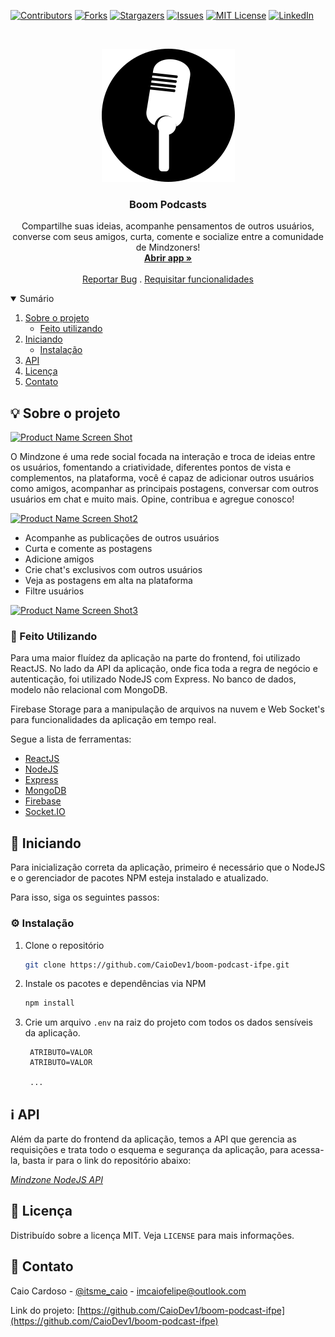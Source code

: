 [![Contributors][contributors-shield]][contributors-url]
[![Forks][forks-shield]][forks-url]
[![Stargazers][stars-shield]][stars-url]
[![Issues][issues-shield]][issues-url]
[![MIT License][license-shield]][license-url]
[![LinkedIn][linkedin-shield]][linkedin-url]


<!-- PROJECT LOGO -->
<br />
<p align="center">
  <a href="https://github.com/CaioDev1/boom-podcast-ifpe">
    <img src="src/main/resources/static/boom_podcast_icon.png" alt="Logo">
  </a>

  <h3 align="center">Boom Podcasts</h3>

  <p align="center">
    Compartilhe suas ideias, acompanhe pensamentos de outros usuários, converse com seus amigos, curta, comente e socialize entre a comunidade de Mindzoners! 
    <br />
    <a href="http://boompodcasts.herokuapp.com"><strong>Abrir app »</strong></a>
    <br />
    <br />
    <a href="https://github.com/CaioDev1/boom-podcast-ifpe/issues">Reportar Bug</a>
    .
    <a href="https://github.com/CaioDev1/boom-podcast-ifpe/issues">Requisitar funcionalidades</a>
  </p>
</p>



<!-- TABLE OF CONTENTS -->
<details open="open">
  <summary>Sumário</summary>
  <ol>
    <li>
      <a href="#sobre-o-projeto">Sobre o projeto</a>
      <ul>
        <li><a href="#feito-utilizando">Feito utilizando</a></li>
      </ul>
    </li>
    <li>
      <a href="#iniciando">Iniciando</a>
      <ul>
        <li><a href="#instalação">Instalação</a></li>
      </ul>
    </li>
    <li><a href="#mais-informações">API</a></li>
    <li><a href="#licença">Licença</a></li>
    <li><a href="#contato">Contato</a></li>
  </ol>
</details>



<!-- ABOUT THE PROJECT -->
<h2 id="sobre-o-projeto">💡 Sobre o projeto</h2>

[![Product Name Screen Shot][product-screenshot]](https://mindzone.herokuapp.com/)

O Mindzone é uma rede social focada na interação e troca de ideias entre os usuários, fomentando a criatividade, diferentes pontos de vista e complementos, na plataforma, você é capaz de adicionar outros usuários como amigos, acompanhar as principais postagens, conversar com outros usuários em chat e muito mais. Opine, contribua e agregue conosco!

[![Product Name Screen Shot2][product-screenshot2]](https://mindzone.herokuapp.com/)

* Acompanhe as publicações de outros usuários
* Curta e comente as postagens
* Adicione amigos
* Crie chat's exclusivos com outros usuários
* Veja as postagens em alta na plataforma
* Filtre usuários

[![Product Name Screen Shot3][product-screenshot3]](https://mindzone.herokuapp.com/)

<h3 id="feito-utilizando">🔧 Feito Utilizando</h3>

Para uma maior fluídez da aplicação na parte do frontend, foi utilizado ReactJS. No lado da API da aplicação, onde fica toda a regra de negócio e autenticação,
foi utilizado NodeJS com Express. No banco de dados, modelo não relacional com MongoDB.

Firebase Storage para a manipulação de arquivos na nuvem e Web Socket's para funcionalidades da aplicação em tempo real.

Segue a lista de ferramentas:
* [ReactJS](https://pt-br.reactjs.org/)
* [NodeJS](https://nodejs.org/en/)
* [Express](https://expressjs.com/pt-br/)
* [MongoDB](https://www.mongodb.com/)
* [Firebase](https://www.firebase.com/)
* [Socket.IO](https://socket.io/)


<!-- GETTING STARTED -->
<h2 id="Iniciando">📖 Iniciando</h2>

Para inicialização correta da aplicação, primeiro é necessário que o NodeJS e o gerenciador de pacotes NPM esteja instalado e atualizado.

Para isso, siga os seguintes passos:

<h3 id="instalação">⚙ Instalação</h3>

1. Clone o repositório
   ```sh
   git clone https://github.com/CaioDev1/boom-podcast-ifpe.git
   ```
2. Instale os pacotes e dependências via NPM
   ```sh
   npm install
   ```
3. Crie um arquivo `.env` na raiz do projeto com todos os dados sensíveis da aplicação.
   ```
    ATRIBUTO=VALOR
    ATRIBUTO=VALOR
    
    ...
   ```


<!-- USAGE EXAMPLES -->
<h2 id="mais-informações">ℹ API</h2>

Além da parte do frontend da aplicação, temos a API que gerencia as requisições e trata todo o esquema e segurança da aplicação,
para acessa-la, basta ir para o link do repositório abaixo: 

_[Mindzone NodeJS API](https://github.com/CaioDev1/socialmedia-backend)_


<!-- LICENSE -->
<h2 id="licença">📜 Licença</h2>

Distribuído sobre a licença MIT. Veja `LICENSE` para mais informações.


<!-- CONTACT -->
<h2 id="contato">📩 Contato</h2>

Caio Cardoso - [@itsme_caio](https://instagram.com/itsme_caio) - imcaiofelipe@outlook.com

Link do projeto: [https://github.com/CaioDev1/boom-podcast-ifpe](https://github.com/CaioDev1/boom-podcast-ifpe)





<!-- MARKDOWN LINKS & IMAGES -->
<!-- https://www.markdownguide.org/basic-syntax/#reference-style-links -->
[contributors-shield]: https://img.shields.io/github/contributors/CaioDev1/boom-podcast-ifpe.svg?style=for-the-badge
[contributors-url]: https://github.com/CaioDev1/boom-podcast-ifpe/graphs/contributors
[forks-shield]: https://img.shields.io/github/forks/CaioDev1/boom-podcast-ifpe.svg?style=for-the-badge
[forks-url]: https://github.com/CaioDev1/boom-podcast-ifpe/network/members
[stars-shield]: https://img.shields.io/github/stars/CaioDev1/boom-podcast-ifpe.svg?style=for-the-badge
[stars-url]: https://github.com/CaioDev1/boom-podcast-ifpe/stargazers
[issues-shield]: https://img.shields.io/github/issues/CaioDev1/boom-podcast-ifpe.svg?style=for-the-badge
[issues-url]: https://github.com/CaioDev1/boom-podcast-ifpe/issues
[license-shield]: https://img.shields.io/github/license/CaioDev1/boom-podcast-ifpe.svg?style=for-the-badge
[license-url]: https://github.com/CaioDev1/boom-podcast-ifpe/blob/master/LICENSE.txt
[linkedin-shield]: https://img.shields.io/badge/-LinkedIn-black.svg?style=for-the-badge&logo=linkedin&colorB=555
[linkedin-url]: https://linkedin.com/in/FALTA-COLOCAR
[product-screenshot]: public/mindzone-gif1.gif
[product-screenshot2]: public/mindzone-gif2.gif
[product-screenshot3]: public/mindzone-gif3.gif
